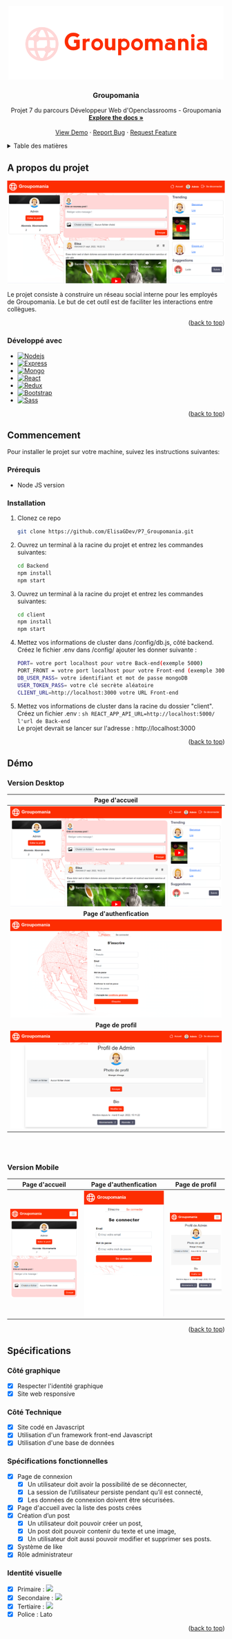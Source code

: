 <a name="readme-top"></a>

<!-- PROJECT LOGO -->
<br />
<div align="center">
  <a href="https://github.com/ElisaGDev/P7_Groupomania">
    <img src="images/Logo.png" alt="Logo" width="500" height="170">
  </a>

<h3 align="center">Groupomania</h3>

  <p align="center">
    Projet 7 du parcours Développeur Web d'Openclassrooms - Groupomania
    <br />
    <a href="https://github.com/ElisaGDev/P7_Groupomania"><strong>Explore the docs »</strong></a>
    <br />
    <br />
    <a href="https://github.com/ElisaGDev/P7_Groupomania">View Demo</a>
    ·
    <a href="https://github.com/ElisaGDev/P7_Groupomania/issues">Report Bug</a>
    ·
    <a href="https://github.com/ElisaGDev/P7_Groupomania/issues">Request Feature</a>
  </p>
</div>

<!-- TABLE OF CONTENTS -->
<details>
  <summary>Table des matières</summary>
  <ol>
    <li>
      <a href="#a-propos-du-projet">A propos du projet</a>
      <ul>
        <li><a href="#développé-avec">Développé avec</a></li>
      </ul>
    </li>
    <li>
      <a href="#commencement">Commencer</a>
      <ul>
        <li><a href="#prérequis">Prérequis</a></li>
        <li><a href="#installation">Installation</a></li>
      </ul>
    </li>
    <li><a href="#démo">Démo</a></li>
      <ul>
        <li><a href="#version-desktop">Version Desktop</a></li>
        <li><a href="#version-mobile">Version Mobile</a></li>
      </ul>
    <li><a href="#spécifications">Spécifications</a></li>
  </ol>
</details>

<!-- A propos du projet -->

## A propos du projet

[![Product Name Screen Shot][product-screenshot]](https://example.com)

Le projet consiste à construire un réseau social interne pour les employés de Groupomania. Le but de cet outil est de faciliter les interactions entre collègues.

<p align="right">(<a href="#readme-top">back to top</a>)</p>

### Développé avec

- [![Nodejs][nodejs]][nodejs-url]
- [![Express][express]][express-url]
- [![Mongo][mongo]][mongo-url]
- [![React][react.js]][react-url]
- [![Redux][redux]][redux-url]
- [![Bootstrap][bootstrap.com]][bootstrap-url]
- [![Sass][sass]][sass-url]

<p align="right">(<a href="#readme-top">back to top</a>)</p>

<!-- COMMENCEMENT -->

## Commencement

Pour installer le projet sur votre machine, suivez les instructions suivantes:

### Prérequis

- Node JS version

### Installation

1. Clonez ce repo
   ```sh
   git clone https://github.com/ElisaGDev/P7_Groupomania.git
   ```
2. Ouvrez un terminal à la racine du projet et entrez les commandes suivantes:
   ```sh
   cd Backend
   npm install
   npm start
   ```
3. Ouvrez un terminal à la racine du projet et entrez les commandes suivantes:
   ```sh
   cd client
   npm install
   npm start
   ```
4. Mettez vos informations de cluster dans /config/db.js, côté backend. Créez le fichier .env dans /config/ ajouter les donner suivante :
   ```sh
   PORT= votre port localhost pour votre Back-end(exemple 5000)
   PORT_FRONT = votre port localhost pour votre Front-end (exemple 3000)
   DB_USER_PASS= votre identifiant et mot de passe mongoDB
   USER_TOKEN_PASS= votre clé secrète aléatoire
   CLIENT_URL=http://localhost:3000 votre URL Front-end
   ```
5. Mettez vos informations de cluster dans la racine du dossier "client". Créez un fichier .env :
   `sh REACT_APP_API_URL=http://localhost:5000/ l'url de Back-end `
   <br>
   Le projet devrait se lancer sur l'adresse : http://localhost:3000

<p align="right">(<a href="#readme-top">back to top</a>)</p>

<!-- DEMO -->

## Démo

### Version Desktop

|                **Page d'accueil**                 |
| :-----------------------------------------------: |
|     ![screenshot-home](images/screenshot.png)     |
|             **Page d'authenfication**             |
|  ![screenshot-login](images/screenshotlogin.png)  |
|                **Page de profil**                 |
| ![screenshot-profil](images/screenshotprofil.png) |

<br>
<br>

### Version Mobile

|                   Page d'accueil                    |                  Page d'authenfication                   |                       Page de profil                       |
| :-------------------------------------------------: | :------------------------------------------------------: | :--------------------------------------------------------: |
| ![screenshot-home-resp](images/screenshotresp1.png) | ![screenshot-login-resp](images/screenshotresplogin.png) | ![screenshot-profil-resp](images/screenshotrespprofil.png) |

<p align="right">(<a href="#readme-top">back to top</a>)</p>

<!-- SPECIFICATIONS -->

## Spécifications

### Côté graphique

- [x] Respecter l'identité graphique
- [x] Site web responsive

### Côté Technique

- [x] Site codé en Javascript
- [x] Utilisation d'un framework front-end Javascript
- [x] Utilisation d'une base de données

### Spécifications fonctionnelles

- [x] Page de connexion
  - [x] Un utilisateur doit avoir la possibilité de se déconnecter,
  - [x] La session de l’utilisateur persiste pendant qu’il est connecté,
  - [x] Les données de connexion doivent être sécurisées.
- [x] Page d'accueil avec la liste des posts crées
- [x] Création d’un post
  - [x] Un utilisateur doit pouvoir créer un post,
  - [x] Un post doit pouvoir contenir du texte et une image,
  - [x] Un utilisateur doit aussi pouvoir modifier et supprimer ses posts.
- [x] Système de like
- [x] Rôle administrateur

### Identité visuelle

- [x] Primaire : <img src="https://img.shields.io/badge/-%23FD2D01-%23FD2D01"/>
- [x] Secondaire : <img src="https://img.shields.io/badge/-%23FFD7D7-%23FFD7D7"/>
- [x] Tertiaire : <img src="https://img.shields.io/badge/-%234E5166-%234E5166"/>
- [x] Police : Lato

<p align="right">(<a href="#readme-top">back to top</a>)</p>

<!-- MARKDOWN LINKS & IMAGES -->
<!-- https://www.markdownguide.org/basic-syntax/#reference-style-links -->

[product-screenshot]: images/screenshot.png
[nodejs]: https://img.shields.io/badge/Node.js-43853D?style=for-the-badge&logo=nodedotjs&logoColor=white
[nodejs-url]: https://nodejs.dev/
[express]: https://img.shields.io/badge/Express.js-404D59?style=for-the-badge
[express-url]: https://expressjs.com/fr/
[mongo]: https://img.shields.io/badge/MongoDB-4EA94B?style=for-the-badge&logo=mongodb&logoColor=white
[mongo-url]: https://www.mongodb.com/
[react.js]: https://img.shields.io/badge/React-20232A?style=for-the-badge&logo=react&logoColor=61DAFB
[react-url]: https://reactjs.org/
[redux]: https://img.shields.io/badge/Redux-593D88?style=for-the-badge&logo=redux&logoColor=white
[redux-url]: https://redux.js.org/
[bootstrap.com]: https://img.shields.io/badge/Bootstrap-563D7C?style=for-the-badge&logo=bootstrap&logoColor=white
[bootstrap-url]: https://getbootstrap.com/
[sass]: https://img.shields.io/badge/Sass-CC6699?style=for-the-badge&logo=sass&logoColor=white
[sass-url]: https://sass-lang.com/
[primary]: https://img.shields.io/badge/-#FD2D01-#FD2D01
